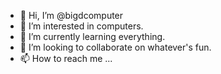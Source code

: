 - 👋 Hi, I’m @bigdcomputer
- 👀 I’m interested in computers.
- 🌱 I’m currently learning everything.
- 💞️ I’m looking to collaborate on whatever's fun.
- 📫 How to reach me ...
